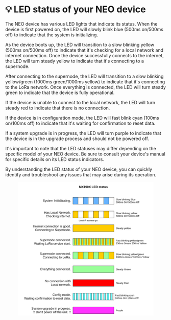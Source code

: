 # 💡 LED status of your NEO device

The NEO device has various LED lights that indicate its status. When the device is first powered on, the LED will slowly blink blue (500ms on/500ms off) to indicate that the system is initializing.

As the device boots up, the LED will transition to a slow blinking yellow (500ms on/500ms off) to indicate that it's checking for a local network and internet connection. Once the device successfully connects to the internet, the LED will turn steady yellow to indicate that it's connecting to a supernode.

After connecting to the supernode, the LED will transition to a slow blinking yellow/green (1000ms green/1000ms yellow) to indicate that it's connecting to the LoRa network. Once everything is connected, the LED will turn steady green to indicate that the device is fully operational.

If the device is unable to connect to the local network, the LED will turn steady red to indicate that there is no connection.

If the device is in configuration mode, the LED will fast blink cyan (100ms on/100ms off) to indicate that it's waiting for confirmation to reset data.

If a system upgrade is in progress, the LED will turn purple to indicate that the device is in the upgrade process and should not be powered off.

It's important to note that the LED statuses may differ depending on the specific model of your NEO device. Be sure to consult your device's manual for specific details on its LED status indicators.

By understanding the LED status of your NEO device, you can quickly identify and troubleshoot any issues that may arise during its operation.

<figure><img src="../../../.gitbook/assets/image (11).png" alt=""><figcaption></figcaption></figure>
